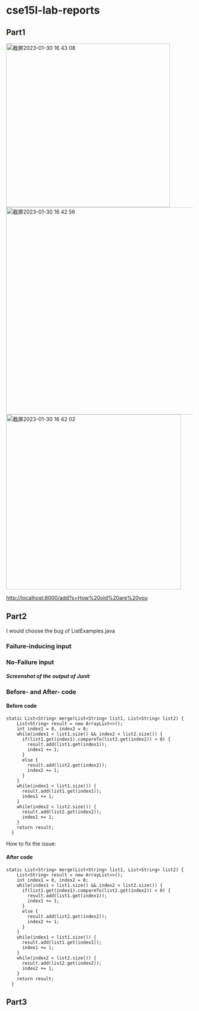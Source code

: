 # cse15l-lab-reports
## Part1
<img width="442" alt="截屏2023-01-30 16 43 08" src="https://user-images.githubusercontent.com/52812466/215629381-7f34f0bd-d6aa-4441-837a-98e5bbc75d7f.png">

<img width="559" alt="截屏2023-01-30 16 42 56" src="https://user-images.githubusercontent.com/52812466/215629404-0ea0020b-cfd9-4ad6-a809-a6cf60da1533.png">

<img width="472" alt="截屏2023-01-30 16 42 02" src="https://user-images.githubusercontent.com/52812466/215629411-96e89f83-ab7d-43f3-9f12-b8b678816115.png">


<http://localhost:8000/add?s=How%20old%20are%20you>


## Part2
I would choose the bug of ListExamples.java

### Failure-inducing input

### No-Failure input


##### Screenshot of the output of Junit

### Before- and After- code

#### Before code
``````
static List<String> merge(List<String> list1, List<String> list2) {
    List<String> result = new ArrayList<>();
    int index1 = 0, index2 = 0;
    while(index1 < list1.size() && index2 < list2.size()) {
      if(list1.get(index1).compareTo(list2.get(index2)) < 0) {
        result.add(list1.get(index1));
        index1 += 1;
      }
      else {
        result.add(list2.get(index2));
        index2 += 1;
      }
    }
    while(index1 < list1.size()) {
      result.add(list1.get(index1));
      index1 += 1;
    }
    while(index2 < list2.size()) {
      result.add(list2.get(index2));
      index1 += 1;
    }
    return result;
  }
``````
How to fix the issue: 
#### After code
``````
static List<String> merge(List<String> list1, List<String> list2) {
    List<String> result = new ArrayList<>();
    int index1 = 0, index2 = 0;
    while(index1 < list1.size() && index2 < list2.size()) {
      if(list1.get(index1).compareTo(list2.get(index2)) < 0) {
        result.add(list1.get(index1));
        index1 += 1;
      }
      else {
        result.add(list2.get(index2));
        index2 += 1;
      }
    }
    while(index1 < list1.size()) {
      result.add(list1.get(index1));
      index1 += 1;
    }
    while(index2 < list2.size()) {
      result.add(list2.get(index2));
      index2 += 1;
    }
    return result;
  }
``````
## Part3

